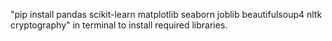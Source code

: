 
"pip install pandas scikit-learn matplotlib seaborn joblib beautifulsoup4 nltk cryptography" in terminal to install required libraries.
